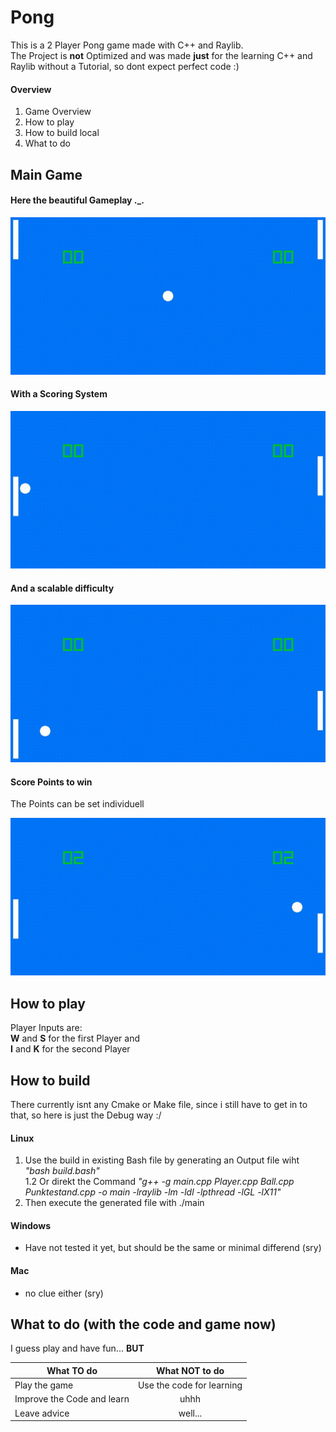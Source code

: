 # Pong
This is a 2 Player Pong game made with C++ and Raylib. <br>
The Project is **not** Optimized and was made **just** for the learning C++ and Raylib without a Tutorial, so dont expect perfect code :)

#### Overview
1. Game Overview
2. How to play
3. How to build local
4. What to do



## Main Game
#### Here the beautiful Gameplay ._. <br>
![GamePlay](/MarkDownGif/GamePlayGif.gif)

#### With a Scoring System <br>
![GOAAAALLL](/MarkDownGif/GoalGif.gif)

#### And a scalable difficulty <br>
![very difficult game play](/MarkDownGif/ScalableGif.gif)

#### Score Points to win 
The Points can be set individuell

![player 2 really kinda sucks](/MarkDownGif/WinningGif.gif)

## How to play
Player Inputs are: <br>
 **W** and **S** for the first Player and<br>
 **I** and **K** for the second Player


## How to build
There currently isnt any Cmake or Make file, since i still have to get in to that, so here is just the Debug way :/
#### Linux
1. Use the build in  existing Bash file by generating an Output file wiht _"bash build.bash"_ <br>
1.2 Or direkt the Command _"g++ -g main.cpp Player.cpp Ball.cpp Punktestand.cpp -o main -lraylib -lm -ldl -lpthread -lGL -lX11"_ 
2. Then execute the generated file with ./main


#### Windows
- Have not tested it yet, but should be the same or minimal differend (sry)

#### Mac
- no clue either (sry)

## What to do (with the code and game now)
I guess play and have fun... **BUT**

| What TO do  | What NOT to do |
| ------------- |:-------------:|
| Play the game      | Use the code for learning     |
| Improve the Code and learn      | uhhh   |
| Leave advice      |  well...    |


